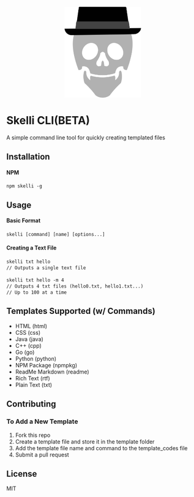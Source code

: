 <p align="center">
  <img src="./docs/logo.png" width="200" />
</p>

# Skelli CLI(BETA)
A simple command line tool for quickly creating templated files

## Installation

#### NPM
    npm skelli -g

## Usage

#### Basic Format
    skelli [command] [name] [options...]

#### Creating a Text File
    skelli txt hello        
    // Outputs a single text file

    skelli txt hello -m 4   
    // Outputs 4 txt files (hello0.txt, hello1.txt...)
    // Up to 100 at a time

## Templates Supported (w/ Commands)
+ HTML (html)
+ CSS (css)
+ Java (java)
+ C++ (cpp)
+ Go (go)
+ Python (python)
+ NPM Package (npmpkg)
+ ReadMe Markdown (readme)
+ Rich Text (rtf)
+ Plain Text (txt)

## Contributing

### To Add a New Template
1. Fork this repo
2. Create a template file and store it in the template folder
3. Add the template file name and command to the template_codes file
4. Submit a pull request

## License
MIT
